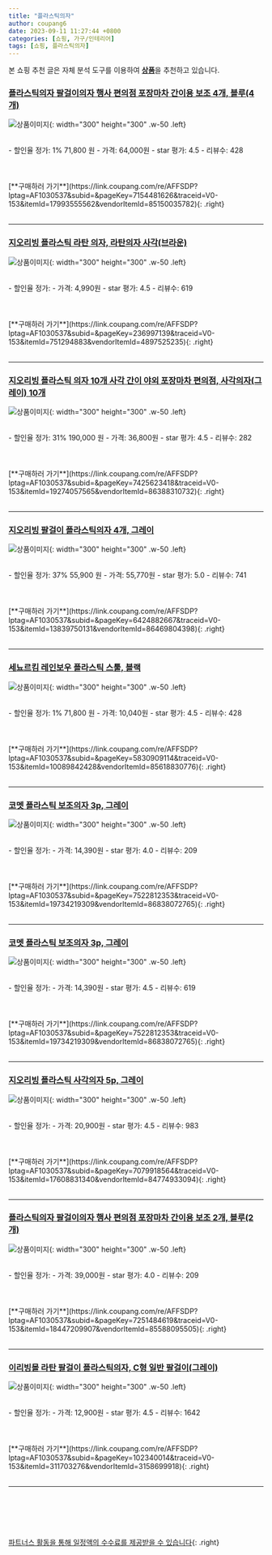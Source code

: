 ```yaml
---
title: "플라스틱의자"
author: coupang6
date: 2023-09-11 11:27:44 +0800
categories: [쇼핑, 가구/인테리어]
tags: [쇼핑, 플라스틱의자]
---
```


본 쇼핑 추천 글은 자체 분석 도구를 이용하여 [**상품**](https://link.coupang.com/a/bao1ui)을 추천하고 있습니다.

### [플라스틱의자 팔걸이의자 행사 편의점 포장마차 간이용 보조 4개, 블루(4개)](https://link.coupang.com/re/AFFSDP?lptag=AF1030537&subid=&pageKey=7154481626&traceid=V0-153&itemId=17993555562&vendorItemId=85150035782)

![상품이미지](https://thumbnail6.coupangcdn.com/thumbnails/remote/230x230ex/image/vendor_inventory/f000/fbbaa083f2f1bc0b1bb80ec20d91e2a1cc9b706ac164bee8737afd5a738f.jpg){: width="300" height="300" .w-50 .left}


<br>
- 할인율 정가: 1%  71,800   원
- 가격: 64,000원
- star 평가: 4.5
- 리뷰수: 428
<br>
<br>
<br>
<br>
[**구매하러 가기**](https://link.coupang.com/re/AFFSDP?lptag=AF1030537&subid=&pageKey=7154481626&traceid=V0-153&itemId=17993555562&vendorItemId=85150035782){: .right}
<br>
<br>

---

### [지오리빙 플라스틱 라탄 의자, 라탄의자 사각(브라운)](https://link.coupang.com/re/AFFSDP?lptag=AF1030537&subid=&pageKey=236997139&traceid=V0-153&itemId=751294883&vendorItemId=4897525235)

![상품이미지](https://thumbnail9.coupangcdn.com/thumbnails/remote/230x230ex/image/vendor_inventory/ab46/7c95782326f35603604d20010222c22b73e5ca0e5fd699d6097ad28485c5.jpg){: width="300" height="300" .w-50 .left}


<br>
- 할인율 정가: 
- 가격: 4,990원
- star 평가: 4.5
- 리뷰수: 619
<br>
<br>
<br>
<br>
[**구매하러 가기**](https://link.coupang.com/re/AFFSDP?lptag=AF1030537&subid=&pageKey=236997139&traceid=V0-153&itemId=751294883&vendorItemId=4897525235){: .right}
<br>
<br>

---

### [지오리빙 플라스틱 의자 10개 사각 간이 야외 포장마차 편의점, 사각의자(그레이) 10개](https://link.coupang.com/re/AFFSDP?lptag=AF1030537&subid=&pageKey=7425623418&traceid=V0-153&itemId=19274057565&vendorItemId=86388310732)

![상품이미지](https://thumbnail9.coupangcdn.com/thumbnails/remote/230x230ex/image/vendor_inventory/7667/b314770c62b64ddfb152e6b968c8e497109353c566054ea826056986caba.jpg){: width="300" height="300" .w-50 .left}


<br>
- 할인율 정가: 31%  190,000   원
- 가격: 36,800원
- star 평가: 4.5
- 리뷰수: 282
<br>
<br>
<br>
<br>
[**구매하러 가기**](https://link.coupang.com/re/AFFSDP?lptag=AF1030537&subid=&pageKey=7425623418&traceid=V0-153&itemId=19274057565&vendorItemId=86388310732){: .right}
<br>
<br>

---

### [지오리빙 팔걸이 플라스틱의자 4개, 그레이](https://link.coupang.com/re/AFFSDP?lptag=AF1030537&subid=&pageKey=6424882667&traceid=V0-153&itemId=13839750131&vendorItemId=86469804398)

![상품이미지](https://thumbnail8.coupangcdn.com/thumbnails/remote/230x230ex/image/vendor_inventory/34ee/8ba234bf1116a3b0f67381228a72c3a877c73ad97de1892ff41646ad5e20.jpg){: width="300" height="300" .w-50 .left}


<br>
- 할인율 정가: 37%  55,900   원
- 가격: 55,770원
- star 평가: 5.0
- 리뷰수: 741
<br>
<br>
<br>
<br>
[**구매하러 가기**](https://link.coupang.com/re/AFFSDP?lptag=AF1030537&subid=&pageKey=6424882667&traceid=V0-153&itemId=13839750131&vendorItemId=86469804398){: .right}
<br>
<br>

---

### [세뇨르킴 레인보우 플라스틱 스툴, 블랙](https://link.coupang.com/re/AFFSDP?lptag=AF1030537&subid=&pageKey=5830909114&traceid=V0-153&itemId=10089842428&vendorItemId=85618830776)

![상품이미지](https://thumbnail6.coupangcdn.com/thumbnails/remote/230x230ex/image/vendor_inventory/1c09/19ce9d3c0a77cb0141d43c19a56715c7e0efca80864949fc0ae55f0120d6.jpg){: width="300" height="300" .w-50 .left}


<br>
- 할인율 정가: 1%  71,800   원
- 가격: 10,040원
- star 평가: 4.5
- 리뷰수: 428
<br>
<br>
<br>
<br>
[**구매하러 가기**](https://link.coupang.com/re/AFFSDP?lptag=AF1030537&subid=&pageKey=5830909114&traceid=V0-153&itemId=10089842428&vendorItemId=85618830776){: .right}
<br>
<br>

---

### [코멧 플라스틱 보조의자 3p, 그레이](https://link.coupang.com/re/AFFSDP?lptag=AF1030537&subid=&pageKey=7522812353&traceid=V0-153&itemId=19734219309&vendorItemId=86838072765)

![상품이미지](https://thumbnail7.coupangcdn.com/thumbnails/remote/230x230ex/image/retail/images/542641055884342-8b5e79cf-37ea-4f8f-9c0e-c777e614ec6c.jpg){: width="300" height="300" .w-50 .left}


<br>
- 할인율 정가: 
- 가격: 14,390원
- star 평가: 4.0
- 리뷰수: 209
<br>
<br>
<br>
<br>
[**구매하러 가기**](https://link.coupang.com/re/AFFSDP?lptag=AF1030537&subid=&pageKey=7522812353&traceid=V0-153&itemId=19734219309&vendorItemId=86838072765){: .right}
<br>
<br>

---

### [코멧 플라스틱 보조의자 3p, 그레이](https://link.coupang.com/re/AFFSDP?lptag=AF1030537&subid=&pageKey=7522812353&traceid=V0-153&itemId=19734219309&vendorItemId=86838072765)

![상품이미지](https://thumbnail7.coupangcdn.com/thumbnails/remote/230x230ex/image/retail/images/542641055884342-8b5e79cf-37ea-4f8f-9c0e-c777e614ec6c.jpg){: width="300" height="300" .w-50 .left}


<br>
- 할인율 정가: 
- 가격: 14,390원
- star 평가: 4.5
- 리뷰수: 619
<br>
<br>
<br>
<br>
[**구매하러 가기**](https://link.coupang.com/re/AFFSDP?lptag=AF1030537&subid=&pageKey=7522812353&traceid=V0-153&itemId=19734219309&vendorItemId=86838072765){: .right}
<br>
<br>

---

### [지오리빙 플라스틱 사각의자 5p, 그레이](https://link.coupang.com/re/AFFSDP?lptag=AF1030537&subid=&pageKey=7079918564&traceid=V0-153&itemId=17608831340&vendorItemId=84774933094)

![상품이미지](https://thumbnail6.coupangcdn.com/thumbnails/remote/230x230ex/image/vendor_inventory/0378/dc20e88a5327dc9904b707dd725cd4812147827ead52550b7c112966af61.jpg){: width="300" height="300" .w-50 .left}


<br>
- 할인율 정가: 
- 가격: 20,900원
- star 평가: 4.5
- 리뷰수: 983
<br>
<br>
<br>
<br>
[**구매하러 가기**](https://link.coupang.com/re/AFFSDP?lptag=AF1030537&subid=&pageKey=7079918564&traceid=V0-153&itemId=17608831340&vendorItemId=84774933094){: .right}
<br>
<br>

---

### [플라스틱의자 팔걸이의자 행사 편의점 포장마차 간이용 보조 2개, 블루(2개)](https://link.coupang.com/re/AFFSDP?lptag=AF1030537&subid=&pageKey=7251484619&traceid=V0-153&itemId=18447209907&vendorItemId=85588095505)

![상품이미지](https://thumbnail8.coupangcdn.com/thumbnails/remote/230x230ex/image/vendor_inventory/ea59/5c21407c715cca6c0cf2fe3d45dbbd41eb7e3d025173fc4ec6b876f18a51.jpg){: width="300" height="300" .w-50 .left}


<br>
- 할인율 정가: 
- 가격: 39,000원
- star 평가: 4.0
- 리뷰수: 209
<br>
<br>
<br>
<br>
[**구매하러 가기**](https://link.coupang.com/re/AFFSDP?lptag=AF1030537&subid=&pageKey=7251484619&traceid=V0-153&itemId=18447209907&vendorItemId=85588095505){: .right}
<br>
<br>

---

### [이리빙몰 라탄 팔걸이 플라스틱의자, C형 일반 팔걸이(그레이)](https://link.coupang.com/re/AFFSDP?lptag=AF1030537&subid=&pageKey=102340014&traceid=V0-153&itemId=311703276&vendorItemId=3158699918)

![상품이미지](https://thumbnail10.coupangcdn.com/thumbnails/remote/230x230ex/image/vendor_inventory/ed48/28c9d00cb99a94f8cbab80ab3a5e5df0230a9084c43bea63b61da3991632.JPG){: width="300" height="300" .w-50 .left}


<br>
- 할인율 정가: 
- 가격: 12,900원
- star 평가: 4.5
- 리뷰수: 1642
<br>
<br>
<br>
<br>
[**구매하러 가기**](https://link.coupang.com/re/AFFSDP?lptag=AF1030537&subid=&pageKey=102340014&traceid=V0-153&itemId=311703276&vendorItemId=3158699918){: .right}
<br>
<br>

---
<br><br><br><br><br> [파트너스 활동을 통해 일정액의 수수료를 제공받을 수 있습니다](https://link.coupang.com/a/bao1ui){: .right}